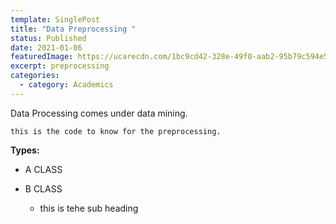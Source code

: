 ```yaml
---
template: SinglePost
title: "Data Preprocessing "
status: Published
date: 2021-01-06
featuredImage: https://ucarecdn.com/1bc9cd42-328e-49f0-aab2-95b79c594e50/
excerpt: preprocessing
categories:
  - category: Academics
---
```

Data Processing comes under data mining.

`this is the code to know for the preprocessing.`

**Types:**

* A CLASS
* B CLASS

  * this is tehe sub heading